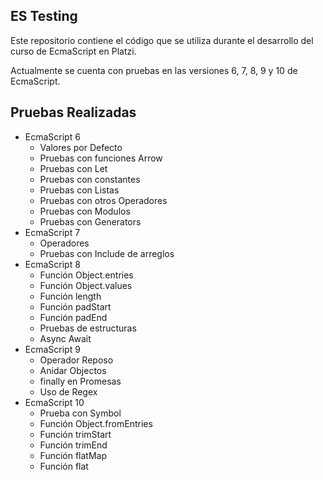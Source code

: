 ## ES Testing

Este repositorio contiene el código que se utiliza durante el desarrollo del curso de EcmaScript en Platzi.

Actualmente se cuenta con pruebas en las versiones 6, 7, 8, 9 y 10 de EcmaScript.

## Pruebas Realizadas

- EcmaScript 6
  - Valores por Defecto
  - Pruebas con funciones Arrow
  - Pruebas con Let
  - Pruebas con constantes
  - Pruebas con Listas
  - Pruebas con otros Operadores
  - Pruebas con Modulos
  - Pruebas con Generators
- EcmaScript 7
  - Operadores
  - Pruebas con Include de arreglos
- EcmaScript 8
  - Función Object.entries
  - Función Object.values
  - Función length
  - Función padStart
  - Función padEnd
  - Pruebas de estructuras
  - Async Await
- EcmaScript 9
  - Operador Reposo
  - Anidar Objectos
  - finally en Promesas
  - Uso de Regex
- EcmaScript 10
  - Prueba con Symbol
  - Función Object.fromEntries
  - Función trimStart
  - Función trimEnd
  - Función flatMap
  - Función flat
